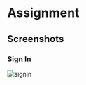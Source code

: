 # Assignment
## Screenshots
### Sign In
![signin](https://user-images.githubusercontent.com/72306130/125099122-5144ba00-e0f5-11eb-9514-b9ace3f7a48b.jpg)

